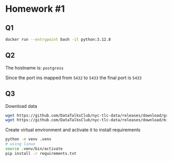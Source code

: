# Homework #1 

## Q1

```bash
docker run --entrypoint bash -it python:3.12.8
```

## Q2

The hostname is: `postgress`

Since the port ins mapped from `5432` to `5433` the final port is `5433`

## Q3 

Download data

```bash
wget https://github.com/DataTalksClub/nyc-tlc-data/releases/download/green/green_tripdata_2019-10.csv.gz
wget https://github.com/DataTalksClub/nyc-tlc-data/releases/download/misc/taxi_zone_lookup.csv
```

 Create virtual environment and activate it to install requirements

 ```bash
 python -m venv .venv
 # using linux
 source .venv/bin/activate
 pip install -r requirements.txt
 ```

